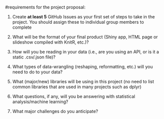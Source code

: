 #requirements for the project proposal:

1. Create **at least 5** GitHub Issues as your first set of steps to take in the project.  You should assign these to individual group members to complete 

2. What will be the format of your final product (Shiny app, HTML page or slideshow compiled with KnitR, etc.)?

3. How will you be reading in your data (i.e., are you using an API, or is it a static .csv/.json file)?

4. What types of data-wrangling (reshaping, reformatting, etc.) will you need to do to your data?

5. What (major/new) libraries will be using in this project (no need to list common libraries that are used in many projects such as dplyr)

6. What questions, if any, will you be answering with statistical analysis/machine learning?

7. What major challenges do you anticipate? 
